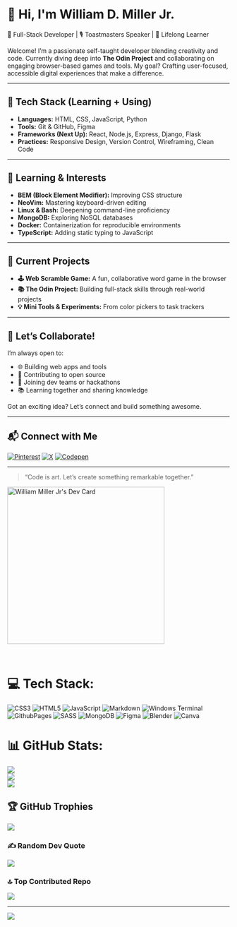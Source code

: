 # 👋 Hi, I'm William D. Miller Jr.

🚀 Full-Stack Developer | 🎙️ Toastmasters Speaker | 🎯 Lifelong Learner

Welcome! I’m a passionate self-taught developer blending creativity and code. Currently diving deep into **The Odin Project** and collaborating on engaging browser-based games and tools. My goal? Crafting user-focused, accessible digital experiences that make a difference.

---

## 🔧 Tech Stack (Learning + Using)
- **Languages:** HTML, CSS, JavaScript, Python
- **Tools:** Git & GitHub, Figma
- **Frameworks (Next Up):** React, Node.js, Express, Django, Flask
- **Practices:** Responsive Design, Version Control, Wireframing, Clean Code

---

## 🚧 Learning & Interests
- **BEM (Block Element Modifier):** Improving CSS structure  
- **NeoVim:** Mastering keyboard-driven editing  
- **Linux & Bash:** Deepening command-line proficiency  
- **MongoDB:** Exploring NoSQL databases  
- **Docker:** Containerization for reproducible environments  
- **TypeScript:** Adding static typing to JavaScript  

---

## 🌟 Current Projects
- **🕹️ Web Scramble Game:** A fun, collaborative word game in the browser  
- **📚 The Odin Project:** Building full-stack skills through real-world projects  
- **💡 Mini Tools & Experiments:** From color pickers to task trackers

---

## 🤝 Let’s Collaborate!
I’m always open to:
- 🌐 Building web apps and tools  
- 🎯 Contributing to open source  
- 💬 Joining dev teams or hackathons  
- 📚 Learning together and sharing knowledge  

Got an exciting idea? Let’s connect and build something awesome.

---

## 📬 Connect with Me

[![Pinterest](https://img.shields.io/badge/Pinterest-%23E60023.svg?logo=Pinterest&logoColor=white)](https://pinterest.com/mbelements27) [![X](https://img.shields.io/badge/X-black.svg?logo=X&logoColor=white)](https://x.com/@DayDayUp22) [![Codepen](https://img.shields.io/badge/Codepen-000000?style=for-the-badge&logo=codepen&logoColor=white)](https://codepen.io/@Dalaohu2017) 

---

> “Code is art. Let’s create something remarkable together.”

  









<a href="https://app.daily.dev/logicloomer24"><img src="https://api.daily.dev/devcards/v2/J3c4QEx5fMzQCOIRb0fFz.png?type=default&r=nc1" width="356" alt="William Miller Jr's Dev Card"/></a>


  


<br/>  

 
 
# 💻 Tech Stack:
![CSS3](https://img.shields.io/badge/css3-%231572B6.svg?style=plastic&logo=css3&logoColor=white) ![HTML5](https://img.shields.io/badge/html5-%23E34F26.svg?style=plastic&logo=html5&logoColor=white) ![JavaScript](https://img.shields.io/badge/javascript-%23323330.svg?style=plastic&logo=javascript&logoColor=%23F7DF1E) ![Markdown](https://img.shields.io/badge/markdown-%23000000.svg?style=plastic&logo=markdown&logoColor=white) ![Windows Terminal](https://img.shields.io/badge/Windows%20Terminal-%234D4D4D.svg?style=plastic&logo=windows-terminal&logoColor=white) ![GithubPages](https://img.shields.io/badge/github%20pages-121013?style=plastic&logo=github&logoColor=white) ![SASS](https://img.shields.io/badge/SASS-hotpink.svg?style=plastic&logo=SASS&logoColor=white) ![MongoDB](https://img.shields.io/badge/MongoDB-%234ea94b.svg?style=plastic&logo=mongodb&logoColor=white) ![Figma](https://img.shields.io/badge/figma-%23F24E1E.svg?style=plastic&logo=figma&logoColor=white) ![Blender](https://img.shields.io/badge/blender-%23F5792A.svg?style=plastic&logo=blender&logoColor=white) ![Canva](https://img.shields.io/badge/Canva-%2300C4CC.svg?style=plastic&logo=Canva&logoColor=white)
# 📊 GitHub Stats:
![](https://github-readme-stats.vercel.app/api?username=bijiyiqi2017&theme=vision-friendly-dark&hide_border=false&include_all_commits=true&count_private=false)<br/>
![](https://github-readme-streak-stats.herokuapp.com/?user=bijiyiqi2017&theme=vision-friendly-dark&hide_border=false)<br/>
![](https://github-readme-stats.vercel.app/api/top-langs/?username=bijiyiqi2017&theme=vision-friendly-dark&hide_border=false&include_all_commits=true&count_private=false&layout=compact)

## 🏆 GitHub Trophies
![](https://github-profile-trophy.vercel.app/?username=bijiyiqi2017&theme=radical&no-frame=false&no-bg=false&margin-w=4)

### ✍️ Random Dev Quote
![](https://quotes-github-readme.vercel.app/api?type=horizontal&theme=radical)

### 🔝 Top Contributed Repo
![](https://github-contributor-stats.vercel.app/api?username=bijiyiqi2017&limit=5&theme=tokyonight&combine_all_yearly_contributions=true)

---
[![](https://visitcount.itsvg.in/api?id=bijiyiqi2017&icon=2&color=2)](https://visitcount.itsvg.in)

<!-- Proudly created with GPRM ( https://gprm.itsvg.in ) -->




